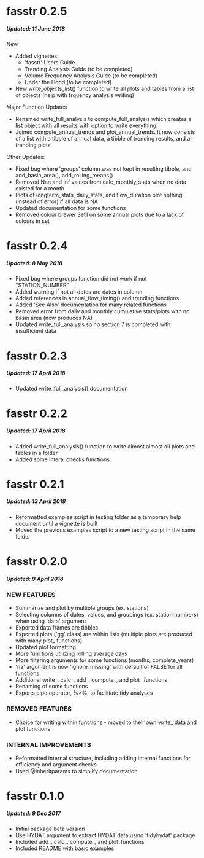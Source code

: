 fasstr 0.2.5
=========================

##### Updated: 11 June 2018

New
  * Added vignettes:
    * 'fasstr' Users Guide
    * Trending Analysis Guide (to be completed)
    * Volume Frequency Analysis Guide (to be completed)
    * Under the Hood (to be completed)
  * New write_objects_list() function to write all plots and tables from a list of objects (help with frquency analysis writing)
    
Major Function Updates
  * Renamed write_full_analysis to compute_full_analysis which creates a list object with all results with option to write everything.
  * Joined compute_annual_trends and plot_annual_trends.  It now consists of a list with a tibble of annual data, a tibble of trending results, and all trending plots
  
Other Updates:
  * Fixed bug where 'groups' column was not kept in resulting tibble, and add_basin_area(), add_rolling_means()
  * Removed Nan and Inf values from calc_monthly_stats when no data existed for a month
  * Plots of longterm_stats, daily_stats, and flow_duration plot nothing (instead of error) if all data is NA
  * Updated documentation for some functions
  * Removed colour brewer Set1 on some annual plots due to a lack of colours in set


fasstr 0.2.4
=========================

##### Updated: 8 May 2018

  * Fixed bug where groups function did not work if not "STATION_NUMBER"
  * Added warning if not all dates are dates in column
  * Added references in annual_flow_timing() and trending functions
  * Added 'See Also' documentation for many related functions
  * Removed error from daily and monthly cumulative stats/plots with no basin area (now produces NA)
  * Updated write_full_analysis so no section 7 is completed with insufficient data
  

fasstr 0.2.3
=========================

##### Updated: 17 April 2018

  * Updated write_full_analysis() documentation

fasstr 0.2.2
=========================

##### Updated: 17 April 2018

  * Added write_full_analysis() function to write almost almost all plots and tables in a folder
  * Added some interal checks functions
  

fasstr 0.2.1
=========================

##### Updated: 13 April 2018

  * Reformatted examples script in testing folder as a temporary help document until a vignette is built
  * Moved the previous examples script to a new testing script in the same folder



fasstr 0.2.0
=========================

##### Updated: 9 April 2018

### NEW FEATURES
  * Summarize and plot by multiple groups (ex. stations) 
  * Selecting columns of dates, values, and groupings (ex. station numbers) when using 'data' argument
  * Exported data frames are tibbles
  * Exported plots ('gg' class) are within lists (multiple plots are produced with many plot_ functions)
  * Updated plot formatting
  * More functions utilizing rolling average days
  * More filtering arguments for some functions (months, complete_years)
  * 'na' argument is now 'ignore_missing' with default of FALSE for all functions
  * Additional write_, calc_, add_, compute_, and plot_ functions
  * Renaming of some functions
  * Exports pipe operator, %>%, to facilitate tidy analyses
  
### REMOVED FEATURES
  * Choice for writing within functions - moved to their own write_ data and plot functions

### INTERNAL IMPROVEMENTS
  * Reformatted internal structure, including adding internal functions for efficiency and argument checks
  * Used @Inheritparams to simplify documentation
 


fasstr 0.1.0
=========================

##### Updated: 9 Dec 2017

* Initial package beta version
* Use HYDAT argument to extract HYDAT data using 'tidyhydat' package
* Included add_, calc_, compute_, and plot_functions
* Included README with basic examples